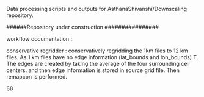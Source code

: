 Data processing scripts and outputs for AsthanaShivanshi/Downscaling repository.

######Repository under construction ################

workflow documentation : 

conservative regridder : conservatively regridding the 1km files to 12 km files. As 1 km files have no edge information (lat_bounds and lon_bounds) T. The edges are created by taking the average of the four surrounding cell centers. and then edge information is stored in source grid file. Then remapcon is performed. 

ßß